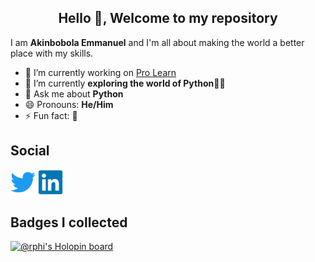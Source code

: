 <h2 align="center">Hello 👋, Welcome to my repository</h2>

<p>I am <b>Akinbobola Emmanuel</b> and I'm all about making the world a better place with my skills.</p>

- 🔭 I’m currently working on [Pro Learn](https://prolearn.onrender.com)
- 🌱 I’m currently **exploring the world of Python**👨‍💻
- 💬 Ask me about **Python**
- 😄 Pronouns: **He/Him**
- ⚡ Fun fact: 🤨


## Social

[<img src='https://raw.githubusercontent.com/devicons/devicon/master/icons/twitter/twitter-original.svg' alt='Akinbobola Emmanuel on Twitter' height='40'>](https://twitter.com/akins_dev)
[<img src='https://raw.githubusercontent.com/devicons/devicon/master/icons/linkedin/linkedin-original.svg' alt='Akinbobola Emmanuel on LinkedIn' height='40'>](https://www.linkedin.com/in/akins-dev/)



## Badges I collected

[![@rphi's Holopin board](https://holopin.io/api/user/board?user=emmanuel04)](https://holopin.io/@emmanuel04)
